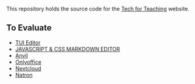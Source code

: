 This repository holds the source code for the
[Tech for Teaching](https://tech-for-teaching.nohub.net) website.

## To Evaluate

* [TUI Editor](https://github.com/nhn/tui.editor)
* [JAVASCRIPT & CSS MARKDOWN EDITOR](https://www.cssscript.com/tag/markdown-editor/)
* [Anvil](https://anvil.works/)
* [Onlyoffice](https://helpcenter.onlyoffice.com/server/docker/opensource/opensource-script-installation.aspx?_ga=2.171818464.1118353405.1597510942-615934063.1597510942)
* [Nextcloud](https://hub.docker.com/_/nextcloud/)
* [Natron](https://natrongithub.github.io/)


